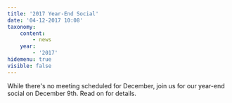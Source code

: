 ```yaml
---
title: '2017 Year-End Social'
date: '04-12-2017 10:08'
taxonomy:
    content:
        - news
    year:
        - '2017'
hidemenu: true
visible: false
---
```


While there's no meeting scheduled for December, join us for our year-end social on December 9th. Read on for details.

